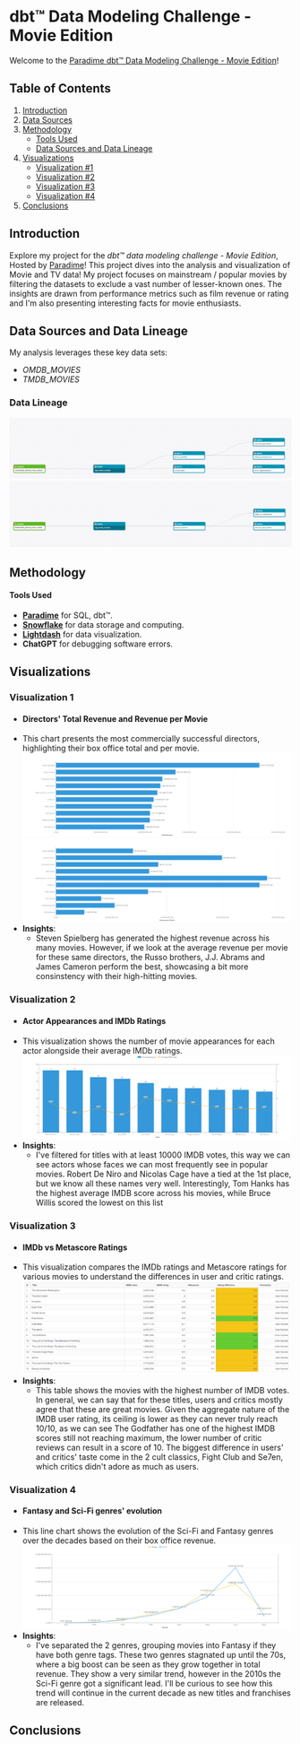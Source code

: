# dbt™ Data Modeling Challenge - Movie Edition

Welcome to the [Paradime dbt™ Data Modeling Challenge - Movie Edition](https://www.paradime.io/dbt-data-modeling-challenge-movie-edition)!

## Table of Contents
1. [Introduction](#introduction)
2. [Data Sources](#data-sources-and-data-lineage)
3. [Methodology](#methodology)
   - [Tools Used](#tools-used)
   - [Data Sources and Data Lineage](#data-sources-and-data-lineage)
4. [Visualizations](#visualizations)
   - [Visualization #1](#visualization-1)
   - [Visualization #2](#visualization-2)
   - [Visualization #3](#visualization-3)
   - [Visualization #4](#visualization-4)
5. [Conclusions](#conclusions)

## Introduction
Explore my project for the _dbt™ data modeling challenge - Movie Edition_, Hosted by [Paradime](https://www.paradime.io/)! 
This project dives into the analysis and visualization of Movie and TV data!
My project focuses on mainstream / popular movies by filtering the datasets to exclude a vast number of lesser-known ones. 
The insights are drawn from performance metrics such as film revenue or rating and I'm also presenting interesting facts for movie enthusiasts.

## Data Sources and Data Lineage
My analysis leverages these key data sets:
- *OMDB_MOVIES*
- *TMDB_MOVIES*

### Data Lineage
![OMDB Data Lineage](images/source_omdb_lineage.png)
![TMDB Data Lineage](images/source_tmdb_lineage.png)

## Methodology
#### Tools Used
- **[Paradime](https://www.paradime.io/)** for SQL, dbt™.
- **[Snowflake](https://www.snowflake.com/)** for data storage and computing.
- **[Lightdash](https://www.lightdash.com/)** for data visualization.
- **ChatGPT** for debugging software errors.



## Visualizations

### Visualization 1
- #### Directors' Total Revenue and Revenue per Movie
- This chart presents the most commercially successful directors, highlighting their box office total and per movie.
![Directors' Total Revenue](images/directors_total_revenue.png)
![Directors' Revenue per Movie](images/directors_rev_per_movie.png)
- **Insights**:
  - Steven Spielberg has generated the highest revenue across his many movies.
    However, if we look at the average revenue per movie for these same directors, the Russo brothers, J.J. Abrams and James Cameron perform the best, showcasing a bit more consinstency with their high-hitting movies.


### Visualization 2
- #### Actor Appearances and IMDb Ratings
- This visualization shows the number of movie appearances for each actor alongside their average IMDb ratings.
![Actor Appearances and IMDb Ratings](images/actor_appearances.png)
- **Insights**:
  - I've filtered for titles with at least 10000 IMDB votes, this way we can see actors whose faces we can most frequently see in popular movies.
    Robert De Niro and Nicolas Cage have a tied at the 1st place, but we know all these names very well. 
    Interestingly, Tom Hanks has the highest average IMDB score across his movies, while Bruce Willis scored the lowest on this list


### Visualization 3
- #### IMDb vs Metascore Ratings
- This visualization compares the IMDb ratings and Metascore ratings for various movies to understand the differences in user and critic ratings.
![IMDb vs Metascore Ratings](images/imdb_vs_metascore.png)
- **Insights**:
  - This table shows the movies with the highest number of IMDB votes.
    In general, we can say that for these titles, users and critics mostly agree that these are great movies.
    Given the aggregate nature of the IMDB user rating, its ceiling is lower as they can never truly reach 10/10, as we can see The Godfather has one of the highest IMDB scores still not reaching maximum, the lower number of critic reviews can result in a score of 10.
    The biggest difference in users' and critics' taste come in the 2 cult classics, Fight Club and Se7en, which critics didn't adore as much as users.

### Visualization 4
- #### Fantasy and Sci-Fi genres' evolution
- This line chart shows the evolution of the Sci-Fi and Fantasy genres over the decades based on their box office revenue.
![Fantasy and Sci-Fi genres' evolution](images/scifi-fantasy.png)
- **Insights**:
  - I've separated the 2 genres, grouping movies into Fantasy if they have both genre tags.
    These two genres stagnated up until the 70s, where a big boost can be seen as they grow together in total revenue.
    They show a very similar trend, however in the 2010s the Sci-Fi genre got a significant lead.
    I'll be curious to see how this trend will continue in the current decade as new titles and franchises are released.

## Conclusions

